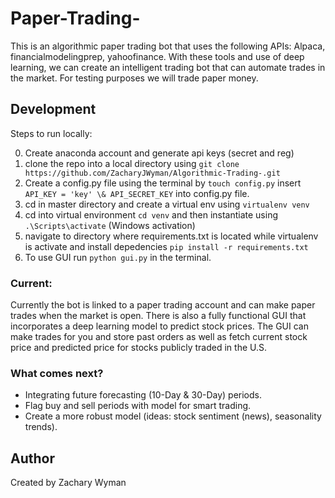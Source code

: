 # Paper-Trading-
This is an algorithmic paper trading bot that uses the following APIs: Alpaca, financialmodelingprep, yahoofinance. With these tools and use of deep learning, we can create an intelligent trading bot that can automate trades in the market. For testing purposes we will trade paper money. 

## Development
Steps to run locally:  

0. Create anaconda account and generate api keys (secret and reg)
1. clone the repo into a local directory using ```git clone https://github.com/ZacharyJWyman/Algorithmic-Trading-.git```
2. Create a config.py file using the terminal by ```touch config.py``` insert ```API_KEY = 'key' \& API_SECRET_KEY``` into config.py file.
3. cd in master directory and create a virtual env using ```virtualenv venv```
4. cd into virtual environment ```cd venv``` and then instantiate using ```.\Scripts\activate``` (Windows activation)
5. navigate to directory where requirements.txt is located while virtualenv is activate and install depedencies ```pip install -r requirements.txt```
6. To use GUI run ```python gui.py``` in the terminal.

### Current:
Currently the bot is linked to a paper trading account and can make paper trades when the market is open. There is also a fully functional GUI that incorporates a deep learning model to predict stock prices. The GUI can make trades for you and store past orders as well as fetch current stock price and predicted price for stocks publicly traded in the U.S. 
  
### What comes next?
* Integrating future forecasting (10-Day & 30-Day) periods. 
* Flag buy and sell periods with model for smart trading. 
* Create a more robust model (ideas: stock sentiment (news), seasonality trends). 

## Author
Created by Zachary Wyman
